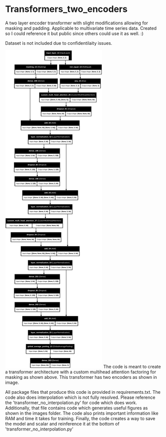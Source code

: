 # Transformers_two_encoders
A two layer encoder transformer with slight modifications allowing for masking and padding. Applicable to multivariate time series data. Created so I could reference it but public since others could use it as well. :)

Dataset is not included due to confidentilaity issues.

![Model Image](images/transformer_model_for_paper.png)
The code is meant to create a transformer architecture with a custom multihead attention factoring for masking as shown above. This transformer has two encoders as shown in image.

All package files that produce this code is provided in requirements.txt. The code also does interpolation which is not fully resolved. Please reference the 'transformer_no_interpolation.py' for code which does work. Additionally, that file contains code which generates useful figures as shown in the images folder. The code also prints important information like RAM and time it takes for training. Finally, the code creates a way to save the model and scalar and reinference it at the bottom of 'transformer_no_interpolation.py'
